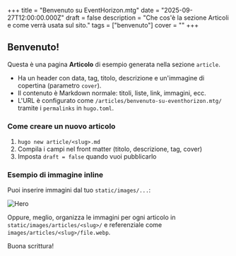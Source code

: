 +++
title = "Benvenuto su EventHorizon.mtg"
date = "2025-09-27T12:00:00.000Z"
draft = false
description = "Che cos'è la sezione Articoli e come verrà usata sul sito."
tags = ["benvenuto"]
cover = ""
+++
## Benvenuto!

Questa è una pagina **Articolo** di esempio generata nella sezione `article`.

* Ha un header con data, tag, titolo, descrizione e un'immagine di copertina (parametro `cover`).
* Il contenuto è Markdown normale: titoli, liste, link, immagini, ecc.
* L'URL è configurato come `/articles/benvenuto-su-eventhorizon.mtg/` tramite i `permalinks` in `hugo.toml`.

### Come creare un nuovo articolo

1. `hugo new article/<slug>.md`
2. Compila i campi nel front matter (titolo, descrizione, tag, cover)
3. Imposta `draft = false` quando vuoi pubblicarlo

### Esempio di immagine inline

Puoi inserire immagini dal tuo `static/images/...`:

![Hero]()

Oppure, meglio, organizza le immagini per ogni articolo in `static/images/articles/<slug>/` e referenziale come `images/articles/<slug>/file.webp`.

Buona scrittura!
